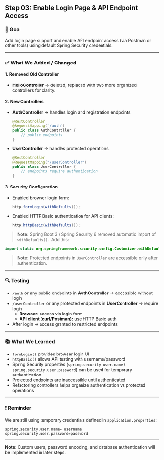 ## Step 03: Enable Login Page & API Endpoint Access

### 🎯 Goal
Add login page support and enable API endpoint access (via Postman or other tools) using default Spring Security credentials.

---

### ✅ What We Added / Changed

#### 1. Removed Old Controller
- **HelloController** → deleted, replaced with two more organized controllers for clarity.

#### 2. New Controllers
- **AuthController** → handles login and registration endpoints
    ```java
    @RestController
    @RequestMapping("/auth")
    public class AuthController {
        // public endpoints
    }
    ```
- **UserController** → handles protected operations
    ```java
    @RestController
    @RequestMapping("/userController")
    public class UserController {
        // endpoints require authentication
    }
    ```
#### 3. Security Configuration
- Enabled browser login form:
    ```java
    http.formLogin(withDefaults());
    ```
- Enabled HTTP Basic authentication for API clients:
    ```java
    http.httpBasic(withDefaults());
    ```
> **Note:** Spring Boot 3 / Spring Security 6 removed automatic import of `withDefaults().` Add this:
```java
import static org.springframework.security.config.Customizer.withDefaults;
```
    
> **Note:** Protected endpoints in `UserController` are accessible only after authentication.

---

### 🔍 Testing
- `/auth` or any public endpoints in **AuthController** → accessible without login  
- `/userController` or any protected endpoints in **UserController** → require login 
    - **Browser:** access via login form
    - **API client (curl/Postman):** use HTTP Basic auth
- After login → access granted to restricted endpoints

---

### 📚 What We Learned
- `formLogin()` provides browser login UI  
- `httpBasic()` allows API testing with username/password  
- Spring Security properties (`spring.security.user.name` / `spring.security.user.password`) can be used for temporary authentication  
- Protected endpoints are inaccessible until authenticated  
- Refactoring controllers helps organize authentication vs protected operations

---

### ❗ Reminder
We are still using temporary credentials defined in `application.properties`:
```
spring.security.user.name= username
spring.security.user.password=password
```

---

**Note**: Custom users, password encoding, and database authentication will be implemented in later steps.